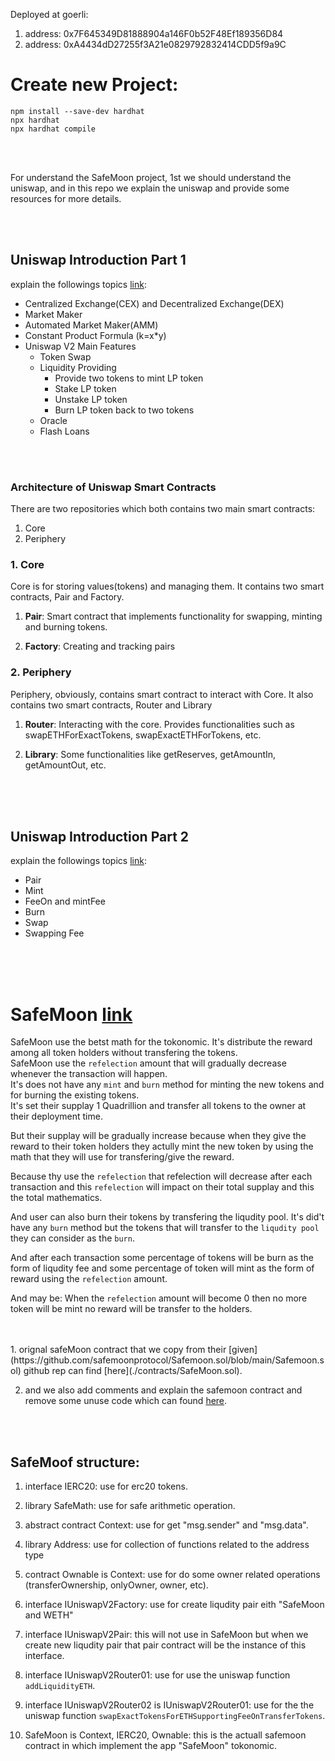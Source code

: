 
Deployed at goerli:
1. address: 0x7F645349D81888904a146F0b52F48Ef189356D84
2. address: 0xA4434dD27255f3A21e0829792832414CDD5f9a9C

# Create new Project:

``` 
npm install --save-dev hardhat
npx hardhat
npx hardhat compile
```

<br>
<br>

For understand the SafeMoon project, 1st we should understand the uniswap, and in this repo we explain the uniswap and provide some resources for more details.

<br>
<br>


## Uniswap Introduction Part 1 
explain the followings topics [link](https://medium.com/@gregshen0925/decentralized-exchange-intro-3ab7c3937041):


- Centralized Exchange(CEX) and Decentralized Exchange(DEX)
- Market Maker
- Automated Market Maker(AMM)
- Constant Product Formula (k=x*y)
- Uniswap V2 Main Features
    - Token Swap
    - Liquidity Providing
        - Provide two tokens to mint LP token
        - Stake LP token
        - Unstake LP token
        - Burn LP token back to two tokens
    - Oracle
    - Flash Loans

<br>
<br>



### Architecture of Uniswap Smart Contracts
There are two repositories which both contains two main smart contracts:
1. Core
2. Periphery
        
### 1. Core
Core is for storing values(tokens) and managing them. It contains two smart contracts, Pair and Factory.

1. **Pair**: 
Smart contract that implements functionality for swapping, minting and burning tokens.

2. **Factory**: 
Creating and tracking pairs

### 2. Periphery
Periphery, obviously, contains smart contract to interact with Core. It also contains two smart contracts, Router and Library

1. **Router**: 
Interacting with the core. Provides functionalities such as swapETHForExactTokens, swapExactETHForTokens, etc.

2. **Library**: 
Some functionalities like getReserves, getAmountIn, getAmountOut, etc.

<br>
<br>
<br>

## Uniswap Introduction Part 2 
explain the followings topics [link](https://medium.com/coinmonks/uniswap-introduction-2-c60e66530e68):

- Pair
- Mint
- FeeOn and mintFee
- Burn
- Swap
- Swapping Fee

<br>
<br>
<br>


# SafeMoon [link](https://github.com/safemoonprotocol/Safemoon.sol/blob/main/Safemoon.sol)

SafeMoon use the betst math for the tokonomic. It's distribute the reward among all token holders 
without transfering the tokens. <br> 
SafeMoon use the `refelection` amount that will gradually decrease whenever the transaction will happen. <br>
It's does not have any `mint` and `burn` method for minting the new tokens and for burning the existing tokens. <br>
It's set their supplay 1 Quadrillion and transfer all tokens to the owner at their deployment time. <br>

But their supplay will be gradually increase because when they give the reward to their token holders they actully mint the new token by using the math that they will use for transfering/give the reward. <br>

Because thy use the `refelection` that refelection will decrease after each transaction and this `refelection` will impact on their total supplay and this the total mathematics. <br>

And user can also burn their tokens by transfering the liqudity pool. It's did't have any `burn` method but the tokens that will transfer to the `liqudity pool` they can consider as the `burn`. <br>

And after each transaction some percentage of tokens will be burn as the form of liqudity fee and some percentage of token will mint as the form of reward using the `refelection` amount. <br>

And may be: When the `refelection` amount will become 0 then no more token will be mint no reward will be transfer to the holders.


<br>
<br>
1. orignal safeMoon contract that we copy from their 
[given](https://github.com/safemoonprotocol/Safemoon.sol/blob/main/Safemoon.sol) 
github rep can find [here](./contracts/SafeMoon.sol).

2. and we also add comments and explain the safemoon contract and remove some unuse code which can found [here](./contracts/SafeMoon_with_Comments.sol).

<br>
<br>

## SafeMoof structure:
1. interface IERC20: use for erc20 tokens.
2. library SafeMath: use for safe arithmetic operation.
3. abstract contract Context:  use for get "msg.sender" and "msg.data".
4. library Address: use for collection of functions related to the address type
5. contract Ownable is Context: use for do some owner related operations (transferOwnership, onlyOwner, owner, etc).
6. interface IUniswapV2Factory: use for create liqudity pair eith "SafeMoon and WETH" 
7. interface IUniswapV2Pair: this will not use in SafeMoon but when we create new liqudity pair that pair contract will be the instance of this interface.

8. interface IUniswapV2Router01: use for use the uniswap function `addLiquidityETH`.
9. interface IUniswapV2Router02 is IUniswapV2Router01: use for the the uniswap function `swapExactTokensForETHSupportingFeeOnTransferTokens`.


10. SafeMoon is Context, IERC20, Ownable: this is the actuall safemoon contract in which implement the app "SafeMoon" tokonomic.


